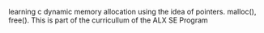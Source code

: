 learning c dynamic memory allocation using the idea of pointers. malloc(), free(). This is part of the curricullum of the ALX SE Program

